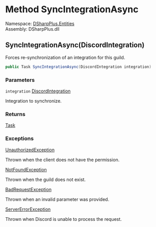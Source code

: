 # Method SyncIntegrationAsync

Namespace: [DSharpPlus.Entities](DSharpPlus.Entities.md)  
Assembly: DSharpPlus.dll

## <a id="DSharpPlus_Entities_DiscordGuild_SyncIntegrationAsync_DSharpPlus_Entities_DiscordIntegration_"></a>SyncIntegrationAsync\(DiscordIntegration\)

Forces re-synchronization of an integration for this guild.

```csharp
public Task SyncIntegrationAsync(DiscordIntegration integration)
```

### Parameters

`integration` [DiscordIntegration](DSharpPlus.Entities.DiscordIntegration.md)

Integration to synchronize.

### Returns

[Task](https://learn.microsoft.com/dotnet/api/system.threading.tasks.task)

### Exceptions

[UnauthorizedException](DSharpPlus.Exceptions.UnauthorizedException.md)

Thrown when the client does not have the <xref href="DSharpPlus.Permissions.ManageGuild" data-throw-if-not-resolved="false"></xref> permission.

[NotFoundException](DSharpPlus.Exceptions.NotFoundException.md)

Thrown when the guild does not exist.

[BadRequestException](DSharpPlus.Exceptions.BadRequestException.md)

Thrown when an invalid parameter was provided.

[ServerErrorException](DSharpPlus.Exceptions.ServerErrorException.md)

Thrown when Discord is unable to process the request.

